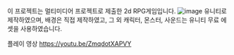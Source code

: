 이 프로젝트는 멀티미디어 프로젝트로 제출한 2d RPG게임입니다.
![image](https://github.com/user-attachments/assets/01154bb1-d122-4724-8195-d343e9ee571d)
유니티로 제작하였으며, 배경은 직접 제작하였고, 그 외 캐릭터, 몬스터, 사운드는 유니티 무료 에셋을 사용하였습니다.

플레이 영상
https://youtu.be/ZmqdotXAPVY
